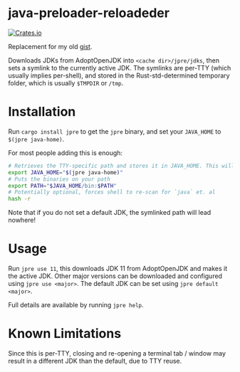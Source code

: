 java-preloader-reloadeder
=========================
[![Crates.io](https://img.shields.io/crates/v/jpre?style=flat-square)](https://crates.io/crates/jpre)

Replacement for my old [gist](https://gist.github.com/octylFractal/d85e0b160d8be75dbca29910a2b34f34).

Downloads JDKs from AdoptOpenJDK into `<cache dir>/jpre/jdks`, then sets a symlink to the currently active JDK.
The symlinks are per-TTY (which usually implies per-shell), and stored in the Rust-std-determined temporary folder,
which is usually `$TMPDIR` or `/tmp`.

# Installation
Run `cargo install jpre` to get the `jpre` binary, and set your `JAVA_HOME` to `$(jpre java-home)`.

For most people adding this is enough:
```sh
# Retrieves the TTY-specific path and stores it in JAVA_HOME. This will be symlinked to the currently active JDK.
export JAVA_HOME="$(jpre java-home)"
# Puts the binaries on your path
export PATH="$JAVA_HOME/bin:$PATH"
# Potentially optional, forces shell to re-scan for `java` et. al
hash -r
```

Note that if you do not set a default JDK, the symlinked path will lead nowhere!

# Usage
Run `jpre use 11`, this downloads JDK 11 from AdoptOpenJDK and makes it the active JDK.
Other major versions can be downloaded and configured using `jpre use <major>`.
The default JDK can be set using `jpre default <major>`.

Full details are available by running `jpre help`.

# Known Limitations
Since this is per-TTY, closing and re-opening a terminal tab / window may result in a different JDK than the default, due to TTY reuse.
